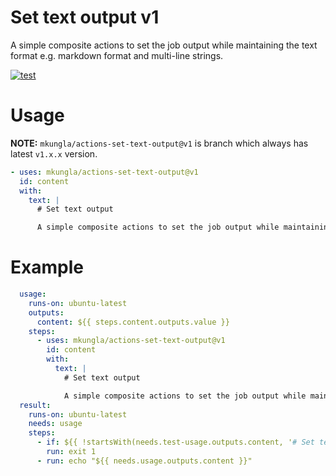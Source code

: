 # Set text output v1

A simple composite actions to set the job output while maintaining the text format e.g. markdown format and multi-line strings.

[![test](https://github.com/mkungla/actions-set-text-output/actions/workflows/test.yml/badge.svg)](https://github.com/mkungla/actions-set-text-output/actions/workflows/test.yml)

# Usage

**NOTE:** `mkungla/actions-set-text-output@v1` is branch which always has latest `v1.x.x` version.  

```yml
- uses: mkungla/actions-set-text-output@v1
  id: content
  with:
    text: |
      # Set text output

      A simple composite actions to set the job output while maintaining the text format e.g. markdown format.
```

# Example

```yml
  usage:
    runs-on: ubuntu-latest
    outputs:
      content: ${{ steps.content.outputs.value }}
    steps:
      - uses: mkungla/actions-set-text-output@v1
        id: content
        with:
          text: |
            # Set text output

            A simple composite actions to set the job output while maintaining the text format e.g. markdown format.
  result:
    runs-on: ubuntu-latest
    needs: usage
    steps:
      - if: ${{ !startsWith(needs.test-usage.outputs.content, '# Set text output') }}
        run: exit 1
      - run: echo "${{ needs.usage.outputs.content }}" 
```
